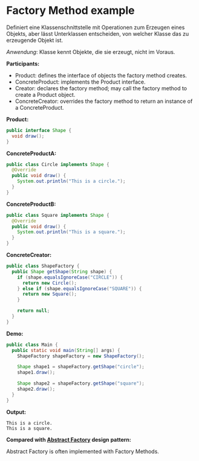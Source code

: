 # Factory Method example

Definiert eine Klassenschnittstelle mit Operationen zum Erzeugen eines Objekts, aber lässt Unterklassen entscheiden, von welcher Klasse das zu erzeugende Objekt ist.

_Anwendung_: Klasse kennt Objekte, die sie erzeugt, nicht im Voraus.

**Participants:**

* Product: defines the interface of objects the factory method creates.
* ConcreteProduct: implements the Product interface.
* Creator: declares the factory method; may call the factory method to create a Product object.
* ConcreteCreator: overrides the factory method to return an instance of a ConcreteProduct.

**Product:**

  ```java
  public interface Shape {
    void draw();
  }
  ```
  
**ConcreteProductA:**

  ```java
  public class Circle implements Shape {
    @Override
    public void draw() {
      System.out.println("This is a circle.");
    }
  }
  ```
  
**ConcreteProductB:**

  ```java
  public class Square implements Shape {
    @Override
    public void draw() {
      System.out.println("This is a square.");
    }
  }
  ```
  
**ConcreteCreator:**

  ```java
  public class ShapeFactory {
    public Shape getShape(String shape) {
      if (shape.equalsIgnoreCase("CIRCLE")) {
        return new Circle();
      } else if (shape.equalsIgnoreCase("SQUARE")) {
        return new Square();
      }

      return null;
    }
  }
  ```
  
**Demo:**

  ```java
  public class Main {
    public static void main(String[] args) {
      ShapeFactory shapeFactory = new ShapeFactory();

      Shape shape1 = shapeFactory.getShape("circle");
      shape1.draw();

      Shape shape2 = shapeFactory.getShape("square");
      shape2.draw();
    }
  }
  ```
  
**Output:**

  ```
  This is a circle.
  This is a square.
  ```
  
**Compared with [Abstract Factory](https://github.com/YuKitAs/tech-note/blob/master/design-patterns/variants-patterns/abstract-factory-example.md) design pattern:**

Abstract Factory is often implemented with Factory Methods.
